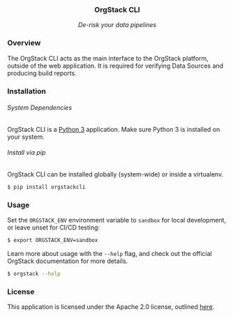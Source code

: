 <div align="center">
  <h3>OrgStack CLI</h3>
  <i>De-risk your data pipelines</i>
</div>

### Overview
The OrgStack CLI acts as the main interface to the OrgStack platform, outside of the web application.  It is required for verifying Data Sources and producing build reports.

### Installation
###### System Dependencies
OrgStack CLI is a [Python 3](https://www.python.org/downloads/) application.  Make sure Python 3 is installed on your system.

###### Install via pip
OrgStack CLI can be installed globally (system-wide) or inside a virtualenv.
```sh
$ pip install orgstackcli
```

### Usage
Set the `ORGSTACK_ENV` environment variable to `sandbox` for local development, or leave unset for CI/CD testing:

```sh
$ export ORGSTACK_ENV=sandbox
```

Learn more about usage with the `--help` flag, and check out the official OrgStack documentation for more details.
```sh
$ orgstack --help
```

### License
This application is licensed under the Apache 2.0 license, outlined [here](/LICENSE.txt).
